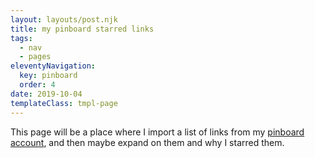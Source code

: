 ```yaml
---
layout: layouts/post.njk
title: my pinboard starred links
tags:
  - nav
  - pages
eleventyNavigation:
  key: pinboard
  order: 4
date: 2019-10-04
templateClass: tmpl-page
---
```


This page will be a place where I import a list of links from my [pinboard account](https://pinboard.in/u:oddhack), and then maybe expand on them and why I starred them.
